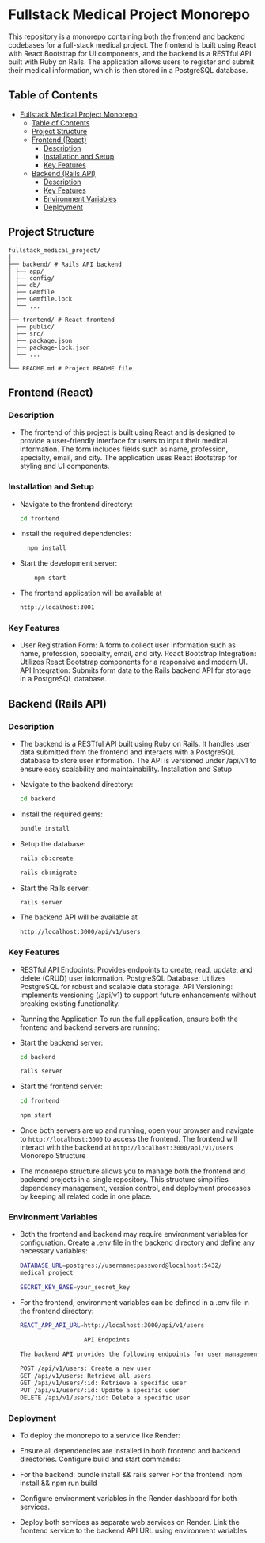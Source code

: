 # Fullstack Medical Project Monorepo

This repository is a monorepo containing both the frontend and backend codebases for a full-stack medical project. The frontend is built using React with React Bootstrap for UI components, and the backend is a RESTful API built with Ruby on Rails. The application allows users to register and submit their medical information, which is then stored in a PostgreSQL database.

## Table of Contents

- [Fullstack Medical Project Monorepo](#fullstack-medical-project-monorepo)
  - [Table of Contents](#table-of-contents)
  - [Project Structure](#project-structure)
  - [Frontend (React)](#frontend-react)
    - [Description](#description)
    - [Installation and Setup](#installation-and-setup)
    - [Key Features](#key-features)
  - [Backend (Rails API)](#backend-rails-api)
    - [Description](#description-1)
    - [Key Features](#key-features-1)
    - [Environment Variables](#environment-variables)
    - [Deployment](#deployment)

## Project Structure

```
fullstack_medical_project/
│
├── backend/ # Rails API backend
│ ├── app/
│ ├── config/
│ ├── db/
│ ├── Gemfile
│ ├── Gemfile.lock
│ └── ...
│
├── frontend/ # React frontend
│ ├── public/
│ ├── src/
│ ├── package.json
│ ├── package-lock.json
│ └── ...
│
└── README.md # Project README file
```

## Frontend (React)

### Description

- The frontend of this project is built using React and is designed to provide a user-friendly interface for users to input their medical information. The form includes fields such as name, profession, specialty, email, and city. The application uses React Bootstrap for styling and UI components.

### Installation and Setup

- Navigate to the frontend directory:
  ```bash
  cd frontend
  ```
- Install the required dependencies:
  ```bash
    npm install
  ```
- Start the development server:
  ```bash
      npm start
  ```
- The frontend application will be available at
  ```bash
  http://localhost:3001
  ```

### Key Features

- User Registration Form: A form to collect user information such as name, profession, specialty, email, and city.
  React Bootstrap Integration: Utilizes React Bootstrap components for a responsive and modern UI.
  API Integration: Submits form data to the Rails backend API for storage in a PostgreSQL database.

## Backend (Rails API)

### Description

- The backend is a RESTful API built using Ruby on Rails. It handles user data submitted from the frontend and interacts with a PostgreSQL database to store user information. The API is versioned under /api/v1 to ensure easy scalability and maintainability.
  Installation and Setup

- Navigate to the backend directory:

  ```bash
  cd backend
  ```

- Install the required gems:

  ```bash
  bundle install
  ```

- Setup the database:

  ```bash
  rails db:create
  ```

  ```bash
  rails db:migrate
  ```

- Start the Rails server:

  ```bash
  rails server
  ```

- The backend API will be available at

  ```bash
  http://localhost:3000/api/v1/users
  ```

### Key Features

- RESTful API Endpoints: Provides endpoints to create, read, update, and delete (CRUD) user information.
  PostgreSQL Database: Utilizes PostgreSQL for robust and scalable data storage.
  API Versioning: Implements versioning (/api/v1) to support future enhancements without breaking existing functionality.

- Running the Application
  To run the full application, ensure both the frontend and backend servers are running:

- Start the backend server:

  ```bash
  cd backend
  ```

  ```bash
  rails server
  ```

- Start the frontend server:

  ```bash
  cd frontend
  ```

  ```bash
  npm start
  ```

- Once both servers are up and running, open your browser and navigate to `http://localhost:3000` to access the frontend. The frontend will interact with the backend at `http://localhost:3000/api/v1/users`
  Monorepo Structure
- The monorepo structure allows you to manage both the frontend and backend projects in a single repository. This structure simplifies dependency management, version control, and deployment processes by keeping all related code in one place.

### Environment Variables

- Both the frontend and backend may require environment variables for configuration. Create a .env file in the backend directory and define any necessary variables:
  ```bash
  DATABASE_URL=postgres://username:password@localhost:5432/
  medical_project
  ```
  ```bash
  SECRET_KEY_BASE=your_secret_key
  ```
- For the frontend, environment variables can be defined in a .env file in the frontend directory:

  ```bash
  REACT_APP_API_URL=http://localhost:3000/api/v1/users
  ```

  ```bash
                    API Endpoints

  The backend API provides the following endpoints for user management:

  POST /api/v1/users: Create a new user
  GET /api/v1/users: Retrieve all users
  GET /api/v1/users/:id: Retrieve a specific user
  PUT /api/v1/users/:id: Update a specific user
  DELETE /api/v1/users/:id: Delete a specific user
  ```

### Deployment

- To deploy the monorepo to a service like Render:

- Ensure all dependencies are installed in both frontend and backend directories.
  Configure build and start commands:

- For the backend: bundle install && rails server
  For the frontend: npm install && npm run build

- Configure environment variables in the Render dashboard for both services.
- Deploy both services as separate web services on Render.
  Link the frontend service to the backend API URL using environment variables.
